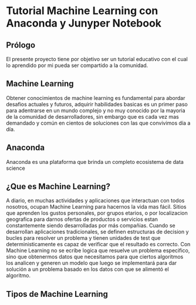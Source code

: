 # Tutorial Machine Learning con Anaconda y Junyper Notebook
## Prólogo
El presente proyecto tiene por objetivo ser un tutorial educativo con el cual lo aprendido por mi pueda ser compartido a la comunidad.
## Machine Learning
Obtener conocimientos de machine learning es fundamental para abordar desafios actuales y futuros, adquirir habilidades basicas es un primer paso para adentrarse en un mundo complejo y no muy conocido por la mayoria de la comunidad de desarrolladores, sin embargo que es cada vez mas demandado y común en cientos de soluciones con las que convivimos día a día.
## Anaconda
Anaconda es una plataforma que brinda un completo ecosistema de data science
## ¿Que es Machine Learning?
A diario, en muchas actividades y aplicaciones que interactuan con todos nosotros, ocupan Machine Learning para hacernos la vida mas fácil. Sitios que aprenden los gustos personales, por grupos etarios, o por localizacion geografica para darnos ofertas de productos o servicios estan constantemente siendo desarrolladas por más compañias.
Cuando se desarrollan aplicaciones tradicionales, se definen estructuras de decision y bucles para resolver un problema y tienen unidades de test que deterministicamente es capaz de verificar que el resultado es correcto.
Con Machine Learning no se ecribe logica que resuelve un problema especifico, sino que obtenermos datos que necesitamos para que ciertos algoritmos los analicen y generen un modelo que luego se implementará para dar solución a un problema basado en los datos con que se alimentó el algoritmo.
## Tipos de Machine Learning
